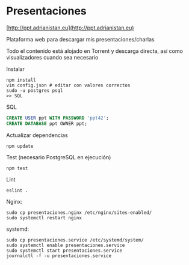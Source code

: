 # Presentaciones

[http://ppt.adrianistan.eu](http://ppt.adrianistan.eu)

Plataforma web para descargar mis presentaciones/charlas

Todo el contenido está alojado en Torrent y descarga directa, así como visualizadores cuando sea necesario


Instalar
```
npm install
vim config.json # editar con valores correctos
sudo -u postgres psql
>> SQL
```

SQL
```sql
CREATE USER ppt WITH PASSWORD 'ppt42';
CREATE DATABASE ppt OWNER ppt;
```

Actualizar dependencias
```
npm update
```

Test (necesario PostgreSQL en ejecución)
```
npm test
```

Lint
```
eslint .
```


Nginx:
```
sudo cp presentaciones.nginx /etc/nginx/sites-enabled/
sudo systemctl restart nginx
```

systemd:

```
sudo cp presentaciones.service /etc/systemd/system/
sudo systemctl enable presentaciones.service
sudo systemctl start presentaciones.service
journalctl -f -u presentaciones.service
```
